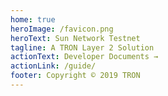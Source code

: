 ```yaml
---
home: true
heroImage: /favicon.png
heroText: Sun Network Testnet
tagline: A TRON Layer 2 Solution
actionText: Developer Documents →
actionLink: /guide/
footer: Copyright © 2019 TRON
---
```


<nodelist/>
<token/>
